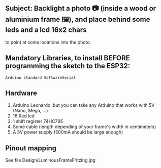 ## Subject: Backlight a photo :camera: (inside a wood or aluminium frame :framed_picture:), and place behind some leds and a lcd 16x2 chars
to point at some locations into the photo.
			
## Mandatory Libraries, to install BEFORE programming the sketch to the ESP32:
	Arduino standard SoftwareSerial
	
## Hardware
1. Arduino Leonardo: but you can take any Arduino that works with 5V (Nano, Mega, ...)
2. 16 Red led
3. 1 shift register 74HC795
4. Some cable (length depending of your frame's width in centimeters)	
5. A 5V power supply (500mA should be large enough)

## Pinout mapping
See file Design/LuminousFrameFritzing.jpg

